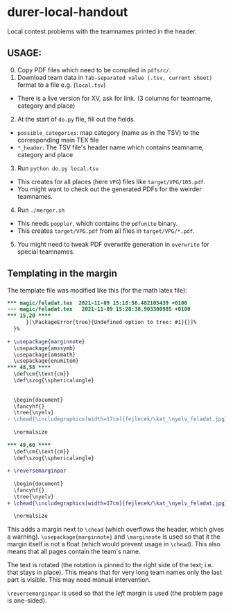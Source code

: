 # durer-local-handout
Local contest problems with the teamnames printed in the header.

## USAGE:

0) Copy PDF files which need to be compiled in `pdfsrc/`.
1) Download team data in `Tab-separated value (.tsv, current sheet)` format to a file e.g. (`local.tsv`)
  - There is a live version for XV, ask for link. (3 columns for teamname, category and place)
2) At the start of `do.py` file, fill out the fields.
  - `possible_categories`: map category (name as in the TSV) to the corresponding main TEX file
  - `*_header`: The TSV file's header name which contains teamname, category and place
3) Run `python do.py local.tsv`
  - This creates for all places (here `VPG`) files like `target/VPG/105.pdf`.
  - You might want to check out the generated PDFs for the weirder teamnames.
4) Run `./merger.sh`
  - This needs `poppler`, which contains the `pdfunite` binary.
  - This creates `target/VPG.pdf` from all files in `target/VPG/*.pdf`.
5) You might need to tweak PDF overwrite generation in `overwrite` for special teamnames.

## Templating in the margin

The template file was modified like this (for the math latex file):

```diff
*** magic/feladat.tex  2021-11-09 15:18:56.482105439 +0100
--- magic/feladat.tex   2021-11-09 15:20:38.903300985 +0100
*** 15,20 ****
      }[\PackageError{tree}{Undefined option to tree: #1}{}]%
  }%
  
+ \usepackage{marginnote}
  \usepackage{amssymb}
  \usepackage{amsmath}
  \usepackage{enumitem}
*** 48,58 ****
  \def\cm{\text{cm}}
  \def\szog{\sphericalangle}
  
  
  \begin{document}
  \fancyhf{}
  \tree{\nyelv}
- \chead{\includegraphics[width=17cm]{fejlecek/\kat_\nyelv_feladat.jpg}}
  
  \normalsize
  
*** 49,60 ****
  \def\cm{\text{cm}}
  \def\szog{\sphericalangle}
  
+ \reversemarginpar
  
  \begin{document}
  \fancyhf{}
  \tree{\nyelv}
+ \chead{\includegraphics[width=17cm]{fejlecek/\kat_\nyelv_feladat.jpg}\marginnote{\rotatebox[origin=r]{90}{\VAR{csapatnev}}}}
  
  \normalsize
```

This adds a margin next to `\chead` (which overflows the header, which gives a warning). `\usepackage{marginnote}` and `\marginnote` is used so that it the margin itself is not a float (which would prevent usage in `\chead`). This also means that all pages contain the team's name.

The text is rotated (the rotation is pinned to the right side of the text; i.e. that stays in place). This means that for very long team names only the last part is visible. This may need manual intervention.

`\reversemarginpar` is used so that the *left* margin is used (the problem page is one-sided).